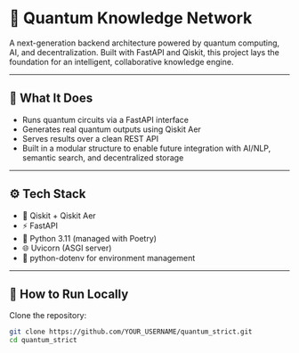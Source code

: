 # 🧠 Quantum Knowledge Network

A next-generation backend architecture powered by quantum computing, AI, and decentralization. Built with FastAPI and Qiskit, this project lays the foundation for an intelligent, collaborative knowledge engine.

---

## 📌 What It Does

- Runs quantum circuits via a FastAPI interface
- Generates real quantum outputs using Qiskit Aer
- Serves results over a clean REST API
- Built in a modular structure to enable future integration with AI/NLP, semantic search, and decentralized storage

---

## ⚙️ Tech Stack

- 🧠 Qiskit + Qiskit Aer
- ⚡ FastAPI
- 🧪 Python 3.11 (managed with Poetry)
- 🌐 Uvicorn (ASGI server)
- 🔐 python-dotenv for environment management

---

## 🚀 How to Run Locally

Clone the repository:

```bash
git clone https://github.com/YOUR_USERNAME/quantum_strict.git
cd quantum_strict
